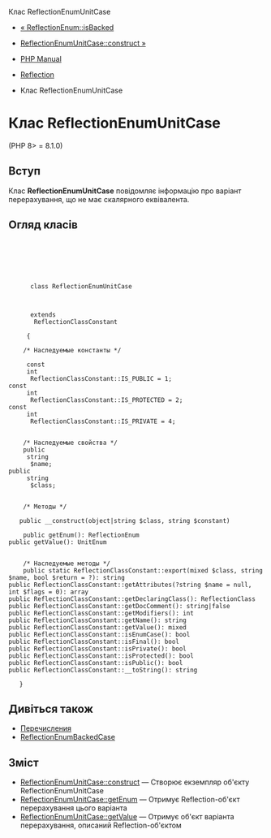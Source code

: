 Клас ReflectionEnumUnitCase

-   [« ReflectionEnum::isBacked](reflectionenum.isbacked.html)
    
-   [ReflectionEnumUnitCase::construct »](reflectionenumunitcase.construct.html)
    
-   [PHP Manual](index.html)
    
-   [Reflection](book.reflection.html)
    
-   Клас ReflectionEnumUnitCase
    

# Клас ReflectionEnumUnitCase

(PHP 8> = 8.1.0)

## Вступ

Клас **ReflectionEnumUnitCase** повідомляє інформацію про варіант перерахування, що не має скалярного еквівалента.

## Огляд класів

```classsynopsis

     
    

    
     
      class ReflectionEnumUnitCase
     

     
      extends
       ReflectionClassConstant
     
     {

    /* Наследуемые константы */
    
     const
     int
      ReflectionClassConstant::IS_PUBLIC = 1;
const
     int
      ReflectionClassConstant::IS_PROTECTED = 2;
const
     int
      ReflectionClassConstant::IS_PRIVATE = 4;


    /* Наследуемые свойства */
    public
     string
      $name;
public
     string
      $class;


    /* Методы */
    
   public __construct(object|string $class, string $constant)

    public getEnum(): ReflectionEnum
public getValue(): UnitEnum


    /* Наследуемые методы */
    public static ReflectionClassConstant::export(mixed $class, string $name, bool $return = ?): string
public ReflectionClassConstant::getAttributes(?string $name = null, int $flags = 0): array
public ReflectionClassConstant::getDeclaringClass(): ReflectionClass
public ReflectionClassConstant::getDocComment(): string|false
public ReflectionClassConstant::getModifiers(): int
public ReflectionClassConstant::getName(): string
public ReflectionClassConstant::getValue(): mixed
public ReflectionClassConstant::isEnumCase(): bool
public ReflectionClassConstant::isFinal(): bool
public ReflectionClassConstant::isPrivate(): bool
public ReflectionClassConstant::isProtected(): bool
public ReflectionClassConstant::isPublic(): bool
public ReflectionClassConstant::__toString(): string

   }
```

## Дивіться також

-   [Перечисления](language.enumerations.html)
-   [ReflectionEnumBackedCase](class.reflectionenumbackedcase.html)

## Зміст

-   [ReflectionEnumUnitCase::construct](reflectionenumunitcase.construct.html) — Створює екземпляр об'єкту ReflectionEnumUnitCase
-   [ReflectionEnumUnitCase::getEnum](reflectionenumunitcase.getenum.html) — Отримує Reflection-об'єкт перерахування цього варіанта
-   [ReflectionEnumUnitCase::getValue](reflectionenumunitcase.getvalue.html) — Отримує об'єкт варіанта перерахування, описаний Reflection-об'єктом
